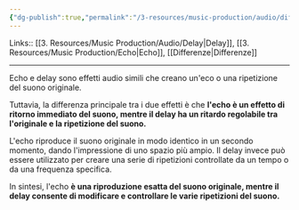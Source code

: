 ```yaml
---
{"dg-publish":true,"permalink":"/3-resources/music-production/audio/differenza-tra-echo-e-delay/"}
---
```


Links:: [[3. Resources/Music Production/Audio/Delay\|Delay]], [[3. Resources/Music Production/Echo\|Echo]], [[Differenze\|Differenze]]

---
Echo e delay sono effetti audio simili che creano un'eco o una ripetizione del suono originale. 

Tuttavia, la differenza principale tra i due effetti è che **l'echo è un effetto di ritorno immediato del suono, mentre il delay ha un ritardo regolabile tra l'originale e la ripetizione del suono.**

L'echo riproduce il suono originale in modo identico in un secondo momento, dando l'impressione di uno spazio più ampio. Il delay invece può essere utilizzato per creare una serie di ripetizioni controllate da un tempo o da una frequenza specifica.

In sintesi, l'echo **è una riproduzione esatta del suono originale, mentre il delay consente di modificare e controllare le varie ripetizioni del suono.**


